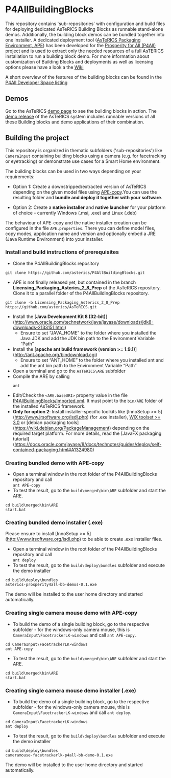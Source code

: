 # P4AllBuildingBlocks
This repository contains 'sub-repositories' with configuration and build files for deploying dedicated AsTeRICS Building Blocks as runnable stand-alone demos. Additionally, the building block demos can be bundled together into one installer. A dedicated deployment tool ([AsTeRICS Packaging Environment, APE](https://github.com/asterics/P4AllBuildingBlocks/wiki/AsTeRICS-Packaging-Environment-(APE))) has been developed for the [Prosperity for All (P4All)](http://www.prosperity4all.eu/
) project and is used to extract only the needed resources of a full AsTERICS installation to run a building block demo. For more information about customization of Building Blocks and deployments as well as licensing options please have a look a the [Wiki](https://github.com/asterics/P4AllBuildingBlocks/wiki)

A short overview of the features of the building blocks can be found in the [P4All Developer Space listing](http://portal.teco.edu/dspace/?q=en/)

## Demos
Go to the AsTeRICS [demo page](http://asterics.github.io/AsTeRICS/demos.html) to see the building blocks in action.
The [demo release](https://github.com/asterics/P4AllBuildingBlocks/releases/tag/asterics-prosperity4all-bb-demos) of the AsTeRICS system includes runnable versions of all these Building blocks and demo applications of their combination.

## Building the project
This repository is organized in thematic subfolders ('sub-repositories') like ```CameraInput``` containing building blocks using a camera (e.g. for facetracking or eyetracking) or demonstrate use cases for a Smart Home environment.

The building blocks can be used in two ways depending on your requirements:

* Option 1: Create a downstripped/extracted version of AsTeRICS depending on the given model files using [APE-copy](https://github.com/asterics/AsTeRICS/tree/Licensing_Packaging_Asterics_2_8_Prep/bin/APE#ape-copy).You can use the resulting folder and **bundle and deploy it together with your software**.

* Option 2: Create a **native installer** and **native launcher** for your platform of choice - currently Windows (.msi, .exe) and Linux (.deb)

The behaviour of APE-copy and the native installer creation can be configured in the file ```APE.properties```. There you can define model files, copy modes, application name and version and optionally embed a JRE (Java Runtime Environment) into your installer.   

### Install and build instructions of prerequisites 

* Clone the P4AllBuildingBlocks repository
```
git clone https://github.com/asterics/P4AllBuildingBlocks.git
```
* APE is not finally released yet, but contained in the branch __Licensing_Packaging_Asterics_2_8_Prep__ of the AsTeRICS repository. Clone it to a parallel folder of the P4AllBuildingBlocks repository.  
```
git clone -b Licensing_Packaging_Asterics_2_8_Prep https://github.com/asterics/AsTeRICS.git
```
* Install the [**Java Development Kit 8 (32-bit)**] (http://www.oracle.com/technetwork/java/javase/downloads/jdk8-downloads-2133151.html)
  * Ensure to set “JAVA_HOME” to the folder where you installed the Java JDK and add the JDK bin path to the Environment Variable “Path”
* Install the [**apache ant build framework (version >= 1.9.1)**] (http://ant.apache.org/bindownload.cgi)
  * Ensure to set “ANT_HOME” to the folder where you installed ant and add the ant bin path to the Environment Variable “Path”
* Open a terminal and go to the ```AsTeRICS\ARE``` subfolder
* Compile the ARE by calling
  ```
  ant
  ```
* Edit/Check the ```<ARE.baseURI>``` property value in the file [P4AllBuildingBlocks/imported.xml](https://github.com/asterics/P4AllBuildingBlocks/blob/master/imported.xml). 
It must point to the ```bin/ARE``` folder of the installed AsTeRICS framework.   
* __Only for option 2__: Install installer-specific toolkits like [InnoSetup >= 5] (http://www.jrsoftware.org/isdl.php) (for .exe installer), [WiX toolset >= 3.0](http://wixtoolset.org/) or [debian packaging tools] (https://wiki.debian.org/PackageManagement) depending on the required target platform. For more details, read the [JavaFX packaging tutorial] (https://docs.oracle.com/javase/8/docs/technotes/guides/deploy/self-contained-packaging.html#A1324980) 

### Creating bundled demo with APE-copy

* Open a terminal window in the root folder of the P4AllBuildingBlocks repository and call  
```ant APE-copy```
* To test the result, go to the ```build\merged\bin\ARE``` subfolder and start the ARE.  
```
cd build\merged\bin\ARE
start.bat
```  

### Creating bundled demo installer (.exe)
Please ensure to install [InnoSetup >= 5] (http://www.jrsoftware.org/isdl.php) to be able to create .exe installer files.

* Open a terminal window in the root folder of the P4AllBuildingBlocks repository and call  
```ant deploy```
* To test the result, go to the ```build\deploy\bundles``` subfolder and execute the demo installer  
```
cd build\deploy\bundles
asterics-prosperity4all-bb-demos-0.1.exe
```

The demo will be installed to the user home directory and started automatically.

### Creating single camera mouse demo with APE-copy

* To build the demo of a single building block, go to the respective subfolder - for the windows-only camera mouse, this is ```CameraInput\FacetrackerLK-windows``` and call ```ant APE-copy```.
```
cd CameraInput\FacetrackerLK-windows
ant APE-copy
```
* To test the result, go to the ```build\merged\bin\ARE``` subfolder and start the ARE.
```
cd build\merged\bin\ARE
start.bat
```  

### Creating single camera mouse demo installer (.exe)

* To build the demo of a single building block, go to the respective subfolder - for the windows-only camera mouse, this is ```CameraInput\FacetrackerLK-windows``` and call ```ant deploy```.
```
cd CameraInput\FacetrackerLK-windows
ant deploy
```
* To test the result, go to the ```build\deploy\bundles``` subfolder and execute the demo installer  
```
cd build\deploy\bundles
cameramouse-facetrackerlk-p4all-bb-demo-0.1.exe
```

The demo will be installed to the user home directory and started automatically.
